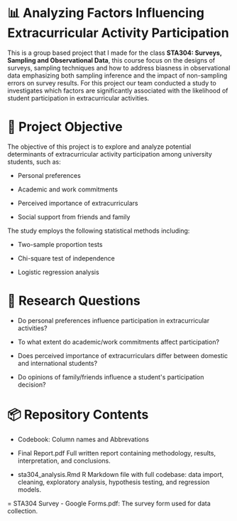 # 📊 Analyzing Factors Influencing Extracurricular Activity Participation
This is a group based project that I made for the class **STA304: Surveys, Sampling and Observational Data**, this course focus on the designs of surveys, sampling techniques and how to address biasness in observational data emphasizing both sampling inference and the impact of non-sampling errors on survey results. For this project our team conducted a study to investigates which factors are significantly associated with the likelihood of student participation in extracurricular activities.

# 🧠 Project Objective
The objective of this project is to explore and analyze potential determinants of extracurricular activity participation among university students, such as:

- Personal preferences

- Academic and work commitments

- Perceived importance of extracurriculars

- Social support from friends and family


The study employs the following statistical methods including:

- Two-sample proportion tests

- Chi-square test of independence

- Logistic regression analysis


# 📝 Research Questions
- Do personal preferences influence participation in extracurricular activities?

- To what extent do academic/work commitments affect participation?

- Does perceived importance of extracurriculars differ between domestic and international students?

- Do opinions of family/friends influence a student's participation decision?

# 📦 Repository Contents
- Codebook: Column names and Abbrevations
  
- Final Report.pdf	Full written report containing methodology, results, interpretation, and conclusions.
  
- sta304_analysis.Rmd	R Markdown file with full codebase: data import, cleaning, exploratory analysis, hypothesis testing, and regression models.
  
= STA304 Survey - Google Forms.pdf: The survey form used for data collection.






